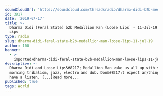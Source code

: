 ```yaml
---
soundCloudUrl: 'https://soundcloud.com/threadsradio/dharma-didi-b2b-medallion-man-11-jul-19'
id: 3817
date: '2019-07-17'
title: >-
  Dharma Didi (Feral State) b2b Medallion Man (Loose Lips) - 11-Jul-19 - Loose
  Lips
type: radio
slug: dharma-didi-feral-state-b2b-medallion-man-loose-lips-11-jul-19
author: 100
banner:
  - >-
    imported/dharma-didi-feral-state-b2b-medallion-man-loose-lips-11-jul-19/image3817.jpeg
description: >-
  Dharma Didi and Loose Lips&#8217; Medallion Man wake us all up with some early
  morning tribalism, jazz, electro and dub. Don&#8217;t expect anything, just
  have a listen. [...]Read More...
published: true
tags: World
---
```

